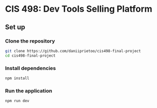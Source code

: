 # CIS 498: Dev Tools Selling Platform

## Set up

### Clone the repository

```bash
git clone https://github.com/daniiprietoo/cis498-final-project
cd cis498-final-project
```

### Install dependencies
```bash
npm install
```

### Run the application
```bash
npm run dev
```


